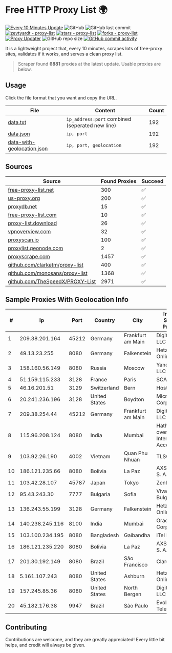 
# Free HTTP Proxy List 🌍

[![Every 10 Minutes Update](https://github.com/mertguvencli/http-proxy-list/actions/workflows/main.yml/badge.svg?branch=main)](https://github.com/mertguvencli/http-proxy-list/actions/workflows/main.yml)
![GitHub](https://img.shields.io/github/license/mertguvencli/http-proxy-list)
![GitHub last commit](https://img.shields.io/github/last-commit/mertguvencli/http-proxy-list)
[![zevtyardt - proxy-list](https://img.shields.io/static/v1?label=zevtyardt&message=proxy-list&color=blue&logo=github)](https://github.com/zevtyardt/proxy-list "Go to GitHub repo")
[![stars - proxy-list](https://img.shields.io/github/stars/zevtyardt/proxy-list?style=social)](https://github.com/zevtyardt/proxy-list)
[![forks - proxy-list](https://img.shields.io/github/forks/zevtyardt/proxy-list?style=social)](https://github.com/zevtyardt/proxy-list)
[![Proxy Updater](https://github.com/zevtyardt/proxy-list/workflows/Proxy%20Updater/badge.svg)](https://github.com/zevtyardt/proxy-list/actions?query=workflow:"Proxy+Updater")
![GitHub repo size](https://img.shields.io/github/repo-size/zevtyardt/proxy-list)
[![GitHub commit activity](https://img.shields.io/github/commit-activity/m/zevtyardt/proxy-list?logo=commits)](https://github.com/zevtyardt/proxy-list/commits/main)

It is a lightweight project that, every 10 minutes, scrapes lots of free-proxy sites, validates if it works, and serves a clean proxy list.

> Scraper found **6881** proxies at the latest update. Usable proxies are below.

## Usage

Click the file format that you want and copy the URL.

|File|Content|Count|
|----|-------|-----|
|[data.txt](https://raw.githubusercontent.com/mertguvencli/http-proxy-list/main/proxy-list/data.txt)|`ip_address:port` combined (seperated new line)|192|
|[data.json](https://raw.githubusercontent.com/mertguvencli/http-proxy-list/main/proxy-list/data.json)|`ip, port`|192|
|[data-with-geolocation.json](https://raw.githubusercontent.com/mertguvencli/http-proxy-list/main/proxy-list/data-with-geolocation.json)|`ip, port, geolocation`|192|

## Sources

|Source|Found Proxies|Succeed|
|------|-------------|-------|
|[free-proxy-list.net](https://free-proxy-list.net)|300|✅|
|[us-proxy.org](https://www.us-proxy.org)|200|✅|
|[proxydb.net](http://proxydb.net)|15|✅|
|[free-proxy-list.com](https://free-proxy-list.com/?page=&port=&type%5B%5D=http&type%5B%5D=https&up_time=0&search=Search)|10|✅|
|[proxy-list.download](https://www.proxy-list.download/HTTP)|26|✅|
|[vpnoverview.com](https://vpnoverview.com/privacy/anonymous-browsing/free-proxy-servers)|32|✅|
|[proxyscan.io](https://www.proxyscan.io)|100|✅|
|[proxylist.geonode.com](https://proxylist.geonode.com/api/proxy-list?limit=300&page=1&sort_by=lastChecked&sort_type=desc&protocols=http,https)|2|✅|
|[proxyscrape.com](https://api.proxyscrape.com/v2/?request=displayproxies&protocol=http&timeout=10000&country=all&ssl=all&anonymity=all)|1457|✅|
|[github.com/clarketm/proxy-list](https://raw.githubusercontent.com/clarketm/proxy-list/master/proxy-list-raw.txt)|400|✅|
|[github.com/monosans/proxy-list](https://raw.githubusercontent.com/monosans/proxy-list/main/proxies/http.txt)|1368|✅|
|[github.com/TheSpeedX/PROXY-List](https://raw.githubusercontent.com/TheSpeedX/PROXY-List/master/http.txt)|2971|✅|


## Sample Proxies With Geolocation Info

|#|Ip|Port|Country|City|Internet Service Provider|
|-|--|----|-------|----|-------------------------|
|1|209.38.201.164|45212|Germany|Frankfurt am Main|DigitalOcean, LLC|
|2|49.13.23.255|8080|Germany|Falkenstein|Hetzner Online GmbH|
|3|158.160.56.149|8080|Russia|Moscow|Yandex.Cloud LLC|
|4|51.159.115.233|3128|France|Paris|SCALEWAY|
|5|46.16.201.51|3129|Switzerland|Bern|Hosteur SA|
|6|20.241.236.196|3128|United States|Boydton|Microsoft Corporation|
|7|209.38.254.44|45212|Germany|Frankfurt am Main|DigitalOcean, LLC|
|8|115.96.208.124|8080|India|Mumbai|Hathway IP over Cable Internet Access|
|9|103.92.26.190|4002|Vietnam|Quan Phu Nhuan|TLSOFT|
|10|186.121.235.66|8080|Bolivia|La Paz|AXS Bolivia S. A.|
|11|103.42.28.107|45787|Japan|Tokyo|Zenlayer Inc|
|12|95.43.243.30|7777|Bulgaria|Sofia|Vivacom Bulgaria EAD|
|13|136.243.55.199|3128|Germany|Falkenstein|Hetzner Online GmbH|
|14|140.238.245.116|8100|India|Mumbai|Oracle Corporation|
|15|103.100.234.195|8080|Bangladesh|Gaibandha|iTel Limited|
|16|186.121.235.220|8080|Bolivia|La Paz|AXS Bolivia S. A.|
|17|201.30.192.149|8080|Brazil|São Francisco|Claro S.A|
|18|5.161.107.243|8080|United States|Ashburn|Hetzner Online GmbH|
|19|157.245.85.36|8080|United States|North Bergen|DigitalOcean, LLC|
|20|45.182.176.38|9947|Brazil|São Paulo|Evolucao Telecom Ltda|



## Contributing

Contributions are welcome, and they are greatly appreciated! Every
little bit helps, and credit will always be given.

